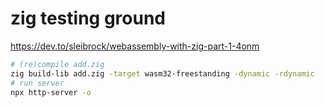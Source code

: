 # zig testing ground

<https://dev.to/sleibrock/webassembly-with-zig-part-1-4onm>

```sh
# (re)compile add.zig
zig build-lib add.zig -target wasm32-freestanding -dynamic -rdynamic
# run server
npx http-server -o
```
